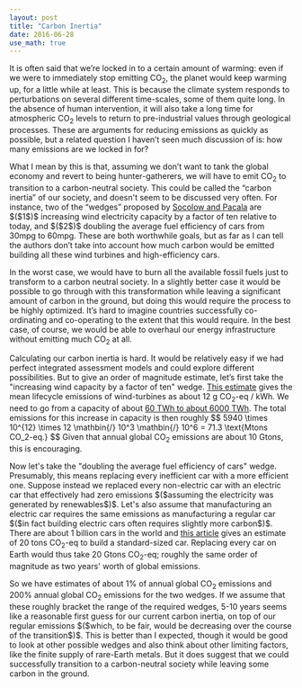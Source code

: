 ```yaml
---
layout: post
title: "Carbon Inertia"
date: 2016-06-28
use_math: true
---
```


<p>It is often said that we’re locked in to a certain amount of warming: even if we were to immediately stop emitting CO<sub>2</sub>, the planet would keep warming up, for a little while at least. This is because the climate system responds to perturbations on several different time-scales, some of them quite long. In the absence of human intervention, it will also take a long time for atmospheric CO<sub>2</sub> levels to return to pre-industrial values through geological processes. These are arguments for reducing emissions as quickly as possible, but a related question I haven’t seen much discussion of is: how many emissions are we locked in for?</p>

<p>What I mean by this is that, assuming we don’t want to tank the global economy and revert to being hunter-gatherers, we will have to emit CO<sub>2</sub> to transition to a carbon-neutral society. This could be called the “carbon inertia” of our society, and doesn't seem to be discussed very often. For instance, two of the “wedges” proposed by <a href="http://cmi.princeton.edu/wedges/">Socolow and Pacala</a> are $($1$)$ increasing wind electricity capacity by a factor of ten relative to today, and $($2$)$ doubling the average fuel efficiency of cars from 30mpg to 60mpg. These are both worthwhile goals, but as far as I can tell the authors don’t take into account how much carbon would be emitted building all these wind turbines and high-efficiency cars.</p>

<p>In the worst case, we would have to burn all the available fossil fuels just to transform to a carbon neutral society. In a slightly better case it would be possible to go through with this transformation while leaving a significant amount of carbon in the ground, but doing this would require the process to be highly optimized. It’s hard to imagine countries successfully co-ordinating and co-operating to the extent that this would require. In the best case, of course, we would be able to overhaul our energy infrastructure without emitting much CO<sub>2</sub> at all.</p>

<p>Calculating our carbon inertia is hard. It would be relatively easy if we had perfect integrated assessment models and could explore different possibilities. But to give an order of magnitude estimate, let’s first take the "increasing wind capacity by a factor of ten" wedge. <a href="http://onlinelibrary.wiley.com/doi/10.1111/j.1530-9290.2012.00464.x/abstract">This estimate</a> gives the mean lifecycle emissions of wind-turbines as about 12 g CO<sub>2</sub>-eq / kWh. We need to go from a capacity of about <a href="http://cmi.princeton.edu/wedges/wind_power.php">60 TWh to about 6000 TWh</a>. The total emissions for this increase in capacity is then roughly 
$$
5940 \times 10^{12} \times 12 \mathbin{/} 10^3 \mathbin{/} 10^6 = 71.3 \text{Mtons CO_2-eq.}
$$ 
Given that annual global CO<sub>2</sub> emissions are about 10 Gtons, this is encouraging.</p>

<p>Now let's take the "doubling the average fuel efficiency of cars" wedge. Presumably, this means replacing every inefficient car with a more efficient one. Suppose instead we replaced every non-electric car with an electric car that effectively had zero emissions $($assuming the electricity was generated by renewables$)$. Let's also assume that manufacturing an electric car requires the same emissions as manufacturing a regular car $($in fact building electric cars often requires slightly more carbon$)$. There are about 1 billion cars in the world and <a href="https://www.theguardian.com/environment/green-living-blog/2010/sep/23/carbon-footprint-new-car">this article</a> gives an estimate of 20 tons CO<sub>2</sub>-eq to build a standard-sized car. Replacing every car on Earth would thus take 20 Gtons CO<sub>2</sub>-eq; roughly the same order of magnitude as two years' worth of global emissions.</p>

<p>So we have estimates of about 1% of annual global CO<sub>2</sub> emissions and 200% annual global CO<sub>2</sub> emissions for the two wedges. If we assume that these roughly bracket the range of the required wedges, 5-10 years seems like a reasonable first guess for our current carbon inertia, on top of our regular emissions $($which, to be fair, would be decreasing over the course of the transition$)$. This is better than I expected, though it would be good to look at other possible wedges and also think about other limiting factors, like the finite supply of rare-Earth metals. But it does suggest that we could successfully transition to a carbon-neutral society while leaving some carbon in the ground.</p>








